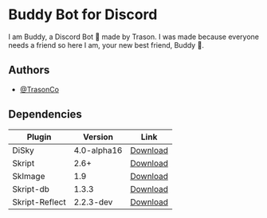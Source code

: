 # Buddy Bot for Discord

I am Buddy, a Discord Bot 🤖 made by Trason.
I was made because everyone needs a friend 
so here I am, your new best friend, Buddy 🤗.

## Authors

- [@TrasonCo](https://github.com/TrasonCo)

## Dependencies

| Plugin            | Version        | Link        |
| ----------------- | -------------- | ----------- |
| DiSky | 4.0-alpha16 | [Download](https://discord.gg/HTVvPwKXy9)|
| Skript | 2.6+ | [Download](https://github.com/SkriptLang/Skript/releases/latest)|
| SkImage | 1.9 | [Download](https://github.com/SkyCraft78/SkImage/releases/latest)|
| Skript-db | 1.3.3| [Download](https://www.spigotmc.org/resources/skript-db-updated.89363/)|
| Skript-Reflect | 2.2.3-dev| [Download](https://github.com/TPGamesNL/skript-reflect/releases/latest)|
